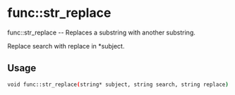 # func::str_replace
func::str_replace -- Replaces a substring with another substring.

Replace search with replace in *subject.

## Usage
```sh
void func::str_replace(string* subject, string search, string replace)
```
